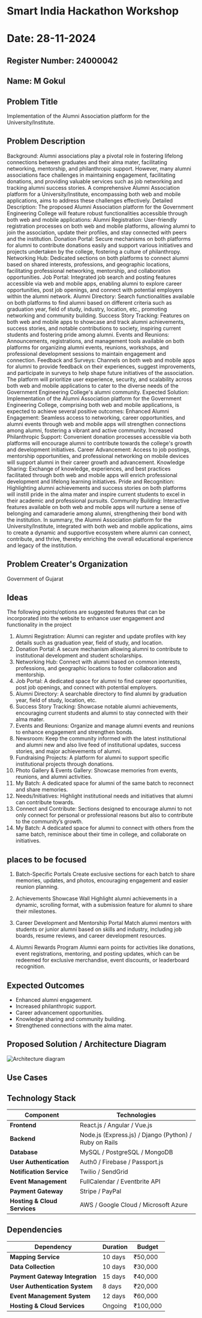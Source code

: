 # Smart India Hackathon Workshop
# Date: 28-11-2024
## Register Number: 24000042
## Name: M Gokul
## Problem Title
Implementation of the Alumni Association platform for the University/Institute.
## Problem Description
Background: Alumni associations play a pivotal role in fostering lifelong connections between graduates and their alma mater, facilitating networking, mentorship, and philanthropic support. However, many alumni associations face challenges in maintaining engagement, facilitating donations, and providing valuable services such as job networking and tracking alumni success stories. A comprehensive Alumni Association platform for a University/Institute, encompassing both web and mobile applications, aims to address these challenges effectively. Detailed Description: The proposed Alumni Association platform for the Government Engineering College will feature robust functionalities accessible through both web and mobile applications: Alumni Registration: User-friendly registration processes on both web and mobile platforms, allowing alumni to join the association, update their profiles, and stay connected with peers and the institution. Donation Portal: Secure mechanisms on both platforms for alumni to contribute donations easily and support various initiatives and projects undertaken by the college, fostering a culture of philanthropy. Networking Hub: Dedicated sections on both platforms to connect alumni based on shared interests, professions, and geographic locations, facilitating professional networking, mentorship, and collaboration opportunities. Job Portal: Integrated job search and posting features accessible via web and mobile apps, enabling alumni to explore career opportunities, post job openings, and connect with potential employers within the alumni network. Alumni Directory: Search functionalities available on both platforms to find alumni based on different criteria such as graduation year, field of study, industry, location, etc., promoting networking and community building. Success Story Tracking: Features on both web and mobile apps to showcase and track alumni achievements, success stories, and notable contributions to society, inspiring current students and fostering pride among alumni. Events and Reunions: Announcements, registrations, and management tools available on both platforms for organizing alumni events, reunions, workshops, and professional development sessions to maintain engagement and connection. Feedback and Surveys: Channels on both web and mobile apps for alumni to provide feedback on their experiences, suggest improvements, and participate in surveys to help shape future initiatives of the association. The platform will prioritize user experience, security, and scalability across both web and mobile applications to cater to the diverse needs of the Government Engineering College's alumni community. Expected Solution: Implementation of the Alumni Association platform for the Government Engineering College, comprising both web and mobile applications, is expected to achieve several positive outcomes: Enhanced Alumni Engagement: Seamless access to networking, career opportunities, and alumni events through web and mobile apps will strengthen connections among alumni, fostering a vibrant and active community. Increased Philanthropic Support: Convenient donation processes accessible via both platforms will encourage alumni to contribute towards the college's growth and development initiatives. Career Advancement: Access to job postings, mentorship opportunities, and professional networking on mobile devices will support alumni in their career growth and advancement. Knowledge Sharing: Exchange of knowledge, experiences, and best practices facilitated through both web and mobile apps will enrich professional development and lifelong learning initiatives. Pride and Recognition: Highlighting alumni achievements and success stories on both platforms will instill pride in the alma mater and inspire current students to excel in their academic and professional pursuits. Community Building: Interactive features available on both web and mobile apps will nurture a sense of belonging and camaraderie among alumni, strengthening their bond with the institution. In summary, the Alumni Association platform for the University/Institute, integrated with both web and mobile applications, aims to create a dynamic and supportive ecosystem where alumni can connect, contribute, and thrive, thereby enriching the overall educational experience and legacy of the institution.

## Problem Creater's Organization
Government of Gujarat

## Ideas
The following points/options are suggested features that can be incorporated into the website to enhance user engagement and functionality in the project

1. Alumni Registration: Alumni can register and update profiles with key details such as graduation year, field of study, and location.
2. Donation Portal: A secure mechanism allowing alumni to contribute to institutional development and student scholarships.
3. Networking Hub: Connect with alumni based on common interests, professions, and geographic locations to foster collaboration and mentorship.
4. Job Portal: A dedicated space for alumni to find career opportunities, post job openings, and connect with potential employers.
5. Alumni Directory: A searchable directory to find alumni by graduation year, field of study, location, etc.
5. Success Story Tracking: Showcase notable alumni achievements, encouraging current students and alumni to stay connected with their alma mater.
6. Events and Reunions: Organize and manage alumni events and reunions to enhance engagement and strengthen bonds.
7. Newsroom: Keep the community informed with the latest institutional and alumni new and also live feed of institutional updates, success stories, and major achievements of alumni.
8. Fundraising Projects: A platform for alumni to support specific institutional projects through donations.
9. Photo Gallery & Events Gallery: Showcase memories from events, reunions, and alumni activities.
10. My Batch: A dedicated space for alumni of the same batch to reconnect and share memories.
11. Needs/Initiatives: Highlight institutional needs and initiatives that alumni can contribute towards.
12. Connect and Contribute: Sections designed to encourage alumni to not only connect for personal or professional reasons but also to contribute to the community’s growth.
13. My Batch: A dedicated space for alumni to connect with others from the same batch, reminisce about their time in college, and collaborate on initiatives.

## places to be focused
1. Batch-Specific Portals
Create exclusive sections for each batch to share memories, updates, and photos, encouraging engagement and easier reunion planning.

2. Achievements Showcase Wall
Highlight alumni achievements in a dynamic, scrolling format, with a submission feature for alumni to share their milestones.

3. Career Development and Mentorship Portal
Match alumni mentors with students or junior alumni based on skills and industry, including job boards, resume reviews, and career development resources.

4. Alumni Rewards Program
Alumni earn points for activities like donations, event registrations, mentoring, and posting updates, which can be redeemed for exclusive merchandise, event discounts, or leaderboard recognition.
 
## Expected Outcomes
- Enhanced alumni engagement.
- Increased philanthropic support.
- Career advancement opportunities.
- Knowledge sharing and community building.
- Strengthened connections with the alma mater.

## Proposed Solution / Architecture Diagram

![Architecture diagram](https://github.com/user-attachments/assets/9a506ffe-3c8e-4eee-8f92-72cb0aaa83dd)

## Use Cases




## Technology Stack

| **Component**               | **Technologies**                                        |
|-----------------------------|---------------------------------------------------------|
| **Frontend**                | React.js / Angular / Vue.js                             |
| **Backend**                 | Node.js (Express.js) / Django (Python) / Ruby on Rails  |
| **Database**                | MySQL / PostgreSQL / MongoDB                            |
| **User Authentication**     | Auth0 / Firebase / Passport.js                          |
| **Notification Service**    | Twilio / SendGrid                                       |
| **Event Management**        | FullCalendar / Eventbrite API                           |
| **Payment Gateway**         | Stripe / PayPal                                         |
| **Hosting & Cloud Services**| AWS / Google Cloud / Microsoft Azure                    |


## Dependencies

| **Dependency**                 | **Duration**  | **Budget**      |
|--------------------------------|---------------|-----------------|
| **Mapping Service**            | 10 days       | ₹50,000         |
| **Data Collection**            | 10 days       | ₹30,000         |
| **Payment Gateway Integration**| 15 days       | ₹40,000         |
| **User Authentication System** | 8 days        | ₹20,000         |
| **Event Management System**    | 12 days       | ₹60,000         |
| **Hosting & Cloud Services**   | Ongoing       | ₹100,000        |   
